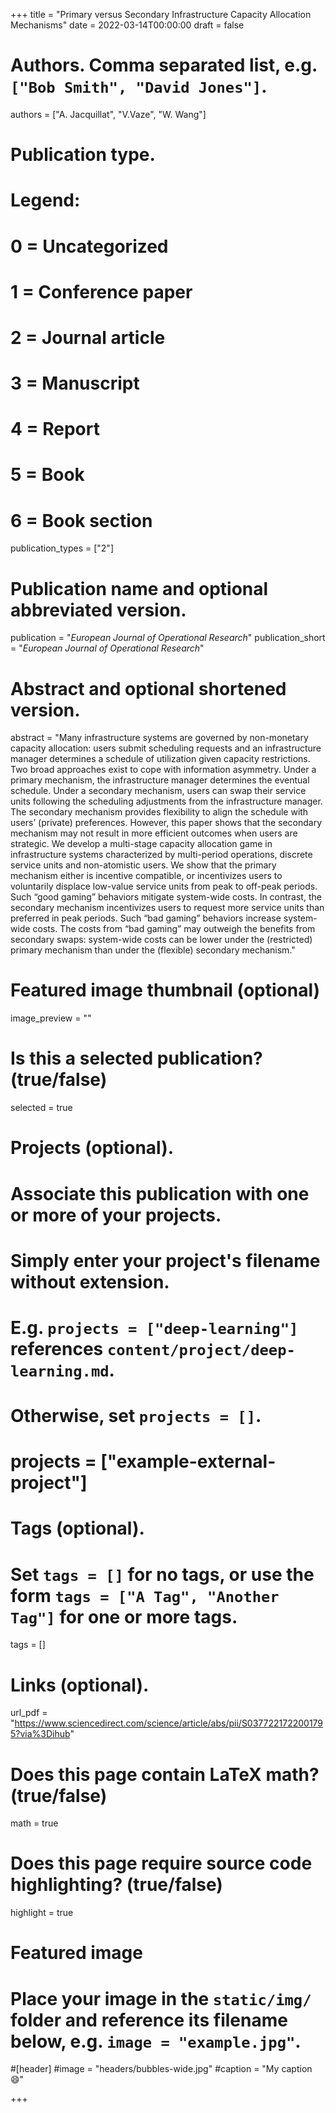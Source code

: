 +++
title = "Primary versus Secondary Infrastructure Capacity Allocation Mechanisms"
date = 2022-03-14T00:00:00
draft = false

# Authors. Comma separated list, e.g. `["Bob Smith", "David Jones"]`.
authors = ["A. Jacquillat", "V.Vaze", "W. Wang"]

# Publication type.
# Legend:
# 0 = Uncategorized
# 1 = Conference paper
# 2 = Journal article
# 3 = Manuscript
# 4 = Report
# 5 = Book
# 6 = Book section
publication_types = ["2"]

# Publication name and optional abbreviated version.
publication = "*European Journal of Operational Research*"
publication_short = "*European Journal of Operational Research*"

# Abstract and optional shortened version.
abstract = "Many infrastructure systems are governed by non-monetary capacity allocation: users submit scheduling requests and an infrastructure manager determines a schedule of utilization given capacity restrictions. Two broad approaches exist to cope with information asymmetry. Under a primary mechanism, the infrastructure manager determines the eventual schedule. Under a secondary mechanism, users can swap their service units following the scheduling adjustments from the infrastructure manager. The secondary mechanism provides flexibility to align the schedule with users’ (private) preferences. However, this paper shows that the secondary mechanism may not result in more efficient outcomes when users are strategic. We develop a multi-stage capacity allocation game in infrastructure systems characterized by multi-period operations, discrete service units and non-atomistic users. We show that the primary mechanism either is incentive compatible, or incentivizes users to voluntarily displace low-value service units from peak to off-peak periods. Such “good gaming” behaviors mitigate system-wide costs. In contrast, the secondary mechanism incentivizes users to request more service units than preferred in peak periods. Such “bad gaming” behaviors increase system-wide costs. The costs from “bad gaming” may outweigh the benefits from secondary swaps: system-wide costs can be lower under the (restricted) primary mechanism than under the (flexible) secondary mechanism."

# Featured image thumbnail (optional)
image_preview = ""

# Is this a selected publication? (true/false)
selected = true

# Projects (optional).
#   Associate this publication with one or more of your projects.
#   Simply enter your project's filename without extension.
#   E.g. `projects = ["deep-learning"]` references `content/project/deep-learning.md`.
#   Otherwise, set `projects = []`.
# projects = ["example-external-project"]

# Tags (optional).
#   Set `tags = []` for no tags, or use the form `tags = ["A Tag", "Another Tag"]` for one or more tags.
tags = []

# Links (optional).
url_pdf = "https://www.sciencedirect.com/science/article/abs/pii/S0377221722001795?via%3Dihub"

# Does this page contain LaTeX math? (true/false)
math = true

# Does this page require source code highlighting? (true/false)
highlight = true

# Featured image
# Place your image in the `static/img/` folder and reference its filename below, e.g. `image = "example.jpg"`.
#[header]
#image = "headers/bubbles-wide.jpg"
#caption = "My caption :smile:"

+++

